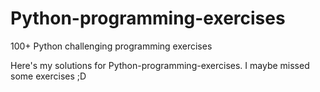 # Python-programming-exercises
100+ Python challenging programming exercises

Here's my solutions for Python-programming-exercises.
I maybe missed some exercises ;D
